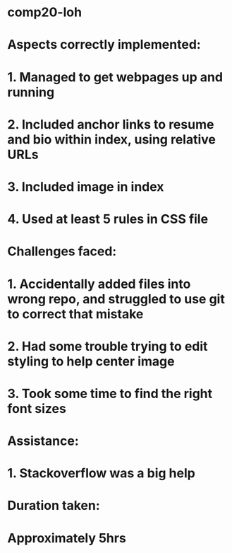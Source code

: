 # comp20-loh

# Aspects correctly implemented:
# 1. Managed to get webpages up and running
# 2. Included anchor links to resume and bio within index, using relative URLs
# 3. Included image in index
# 4. Used at least 5 rules in CSS file

# Challenges faced:
# 1. Accidentally added files into wrong repo, and struggled to use git to correct that mistake
# 2. Had some trouble trying to edit styling to help center image
# 3. Took some time to find the right font sizes

# Assistance:
# 1. Stackoverflow was a big help

# Duration taken:
# Approximately 5hrs

